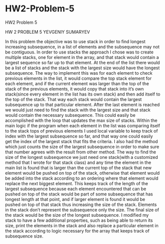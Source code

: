 # HW2-Problem-5
HW2 Problem 5

HW 2 PROBLEM 5
YEVGENIY SUMARYEV

In this problem the objective was to use stack in order to find longest increasing subsequence, in a list of elements and the subsequence
may not be contiguous.
 In order to use stacks the approach I chose was to create multiple stacks, one for element in the array, and that stack would contain a 
largest sequence so far up to that element. At the end of the list there would be a list of stacks and the stack with the largest size would 
have the longest subsequence. The way to implement this was for each  element to check previous elements in the list, it would compare
 the top stack element for each element, and if the current element was larger than the top of the stack of the previous elements, it would 
copy that stack into it’s own stack(since every element in the list has its own stack) and then add itself to the top of the stack. That way 
each stack would contain the largest subsequence up to that particular  element. After the last element is reached we would just need to 
find the stack with the largest size and that stack would contain the necessary subsequence. This could easily be accomplished with the loop 
that updates the max size of stacks.
Within the main logic if the program when each element in the list was comparing itself to the stack tops of previous elements I used 
local variable to keep track of index with the largest subsequence so far, and that way one could easily get the index of the largest stack
that fits the criteria.
 I also had the method which just counts the size of the largest subsequence in order to make sure that number agrees with the result from 
other method. The way to find the size of the longest subsequence we just need one stack(with a customized method that I wrote for that stack 
class) and any time the element in the main list is found that is larger than the current top of the stack that new element would be pushed on 
top of the stack, otherwise that element would be added into the stack according to an ordering where that element would replace
the next biggest element. This keeps track of the length of the largest subsequence because each element encountered that can be pushed on top of
the stack would be part of some subsequence that has longest length at that point, and if larger element is found it would be pushed on top of that stack thus increasing the size of the stack. Elements in the stack don’t represent the subsequence only the size. The final size of the stack would be the size of the longest subsequence. 
I modified my stack to have a few additional properties, such as being able to return its size, print the elements in the stack and also replace 
a particular element in the stack according to logic necessary for the array that keeps track of subsequence size. 

